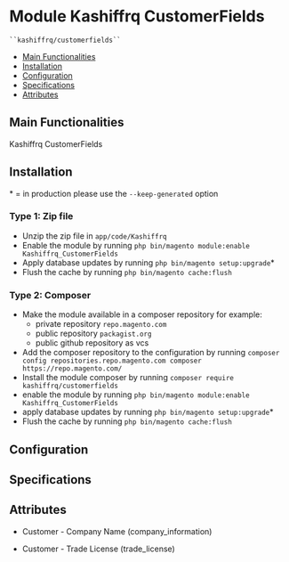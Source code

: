 # Module Kashiffrq CustomerFields

    ``kashiffrq/customerfields``

 - [Main Functionalities](#markdown-header-main-functionalities)
 - [Installation](#markdown-header-installation)
 - [Configuration](#markdown-header-configuration)
 - [Specifications](#markdown-header-specifications)
 - [Attributes](#markdown-header-attributes)


## Main Functionalities
Kashiffrq CustomerFields

## Installation
\* = in production please use the `--keep-generated` option

### Type 1: Zip file

 - Unzip the zip file in `app/code/Kashiffrq`
 - Enable the module by running `php bin/magento module:enable Kashiffrq_CustomerFields`
 - Apply database updates by running `php bin/magento setup:upgrade`\*
 - Flush the cache by running `php bin/magento cache:flush`

### Type 2: Composer

 - Make the module available in a composer repository for example:
    - private repository `repo.magento.com`
    - public repository `packagist.org`
    - public github repository as vcs
 - Add the composer repository to the configuration by running `composer config repositories.repo.magento.com composer https://repo.magento.com/`
 - Install the module composer by running `composer require kashiffrq/customerfields`
 - enable the module by running `php bin/magento module:enable Kashiffrq_CustomerFields`
 - apply database updates by running `php bin/magento setup:upgrade`\*
 - Flush the cache by running `php bin/magento cache:flush`


## Configuration




## Specifications




## Attributes

 - Customer - Company Name (company_information)

 - Customer - Trade License (trade_license)

